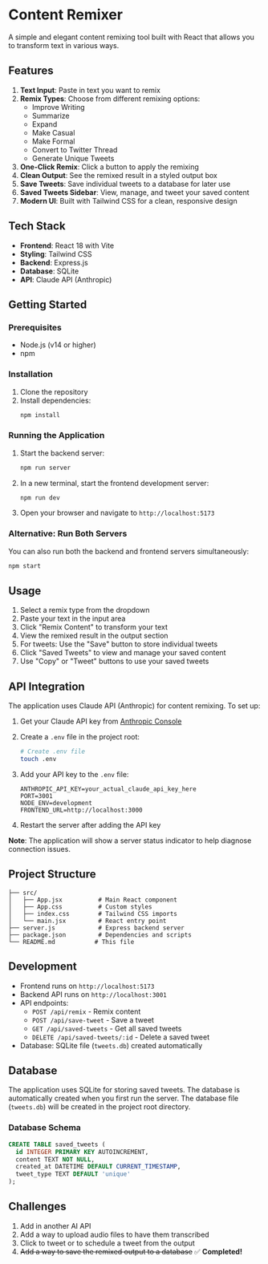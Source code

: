 # Content Remixer

A simple and elegant content remixing tool built with React that allows you to transform text in various ways.

## Features

1. **Text Input**: Paste in text you want to remix
2. **Remix Types**: Choose from different remixing options:
   - Improve Writing
   - Summarize
   - Expand
   - Make Casual
   - Make Formal
   - Convert to Twitter Thread
   - Generate Unique Tweets
3. **One-Click Remix**: Click a button to apply the remixing
4. **Clean Output**: See the remixed result in a styled output box
5. **Save Tweets**: Save individual tweets to a database for later use
6. **Saved Tweets Sidebar**: View, manage, and tweet your saved content
7. **Modern UI**: Built with Tailwind CSS for a clean, responsive design

## Tech Stack

- **Frontend**: React 18 with Vite
- **Styling**: Tailwind CSS
- **Backend**: Express.js
- **Database**: SQLite
- **API**: Claude API (Anthropic)

## Getting Started

### Prerequisites
- Node.js (v14 or higher)
- npm

### Installation

1. Clone the repository
2. Install dependencies:
   ```bash
   npm install
   ```

### Running the Application

1. Start the backend server:
   ```bash
   npm run server
   ```

2. In a new terminal, start the frontend development server:
   ```bash
   npm run dev
   ```

3. Open your browser and navigate to `http://localhost:5173`

### Alternative: Run Both Servers

You can also run both the backend and frontend servers simultaneously:
```bash
npm start
```

## Usage

1. Select a remix type from the dropdown
2. Paste your text in the input area
3. Click "Remix Content" to transform your text
4. View the remixed result in the output section
5. For tweets: Use the "Save" button to store individual tweets
6. Click "Saved Tweets" to view and manage your saved content
7. Use "Copy" or "Tweet" buttons to use your saved tweets

## API Integration

The application uses Claude API (Anthropic) for content remixing. To set up:

1. Get your Claude API key from [Anthropic Console](https://console.anthropic.com/)
2. Create a `.env` file in the project root:
   ```bash
   # Create .env file
   touch .env
   ```
3. Add your API key to the `.env` file:
   ```
   ANTHROPIC_API_KEY=your_actual_claude_api_key_here
   PORT=3001
   NODE_ENV=development
   FRONTEND_URL=http://localhost:3000
   ```

4. Restart the server after adding the API key

**Note**: The application will show a server status indicator to help diagnose connection issues.

## Project Structure

```
├── src/
│   ├── App.jsx          # Main React component
│   ├── App.css          # Custom styles
│   ├── index.css        # Tailwind CSS imports
│   └── main.jsx         # React entry point
├── server.js            # Express backend server
├── package.json         # Dependencies and scripts
└── README.md           # This file
```

## Development

- Frontend runs on `http://localhost:5173`
- Backend API runs on `http://localhost:3001`
- API endpoints:
  - `POST /api/remix` - Remix content
  - `POST /api/save-tweet` - Save a tweet
  - `GET /api/saved-tweets` - Get all saved tweets
  - `DELETE /api/saved-tweets/:id` - Delete a saved tweet
- Database: SQLite file (`tweets.db`) created automatically

## Database

The application uses SQLite for storing saved tweets. The database is automatically created when you first run the server. The database file (`tweets.db`) will be created in the project root directory.

### Database Schema

```sql
CREATE TABLE saved_tweets (
  id INTEGER PRIMARY KEY AUTOINCREMENT,
  content TEXT NOT NULL,
  created_at DATETIME DEFAULT CURRENT_TIMESTAMP,
  tweet_type TEXT DEFAULT 'unique'
);
```

## Challenges

1. Add in another AI API
2. Add a way to upload audio files to have them transcribed
3. Click to tweet or to schedule a tweet from the output
4. ~~Add a way to save the remixed output to a database~~ ✅ **Completed!**